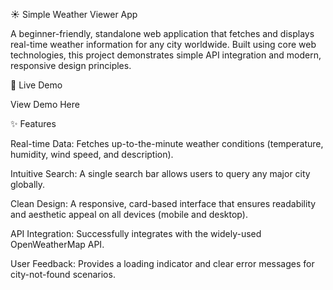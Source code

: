 ☀️ Simple Weather Viewer App

A beginner-friendly, standalone web application that fetches and displays real-time weather information for any city worldwide. Built using core web technologies, this project demonstrates simple API integration and modern, responsive design principles.

🚀 Live Demo


View Demo Here

✨ Features

Real-time Data: Fetches up-to-the-minute weather conditions (temperature, humidity, wind speed, and description).

Intuitive Search: A single search bar allows users to query any major city globally.

Clean Design: A responsive, card-based interface that ensures readability and aesthetic appeal on all devices (mobile and desktop).

API Integration: Successfully integrates with the widely-used OpenWeatherMap API.

User Feedback: Provides a loading indicator and clear error messages for city-not-found scenarios.


